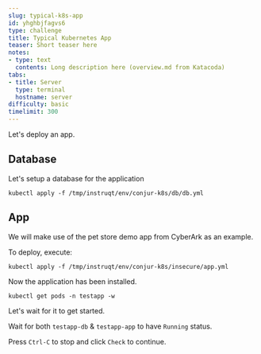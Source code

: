 ```yaml
---
slug: typical-k8s-app
id: yhghbjfagvs6
type: challenge
title: Typical Kubernetes App
teaser: Short teaser here
notes:
- type: text
  contents: Long description here (overview.md from Katacoda)
tabs:
- title: Server
  type: terminal
  hostname: server
difficulty: basic
timelimit: 300
---
```

Let's deploy an app.

## Database

Let's setup a database for the application

```
kubectl apply -f /tmp/instruqt/env/conjur-k8s/db/db.yml
```

## App

We will make use of the pet store demo app from CyberArk [](https://github.com/conjurdemos/pet-store-demo) as an example.

To deploy, execute:

```
kubectl apply -f /tmp/instruqt/env/conjur-k8s/insecure/app.yml
```

Now the application has been installed.

```
kubectl get pods -n testapp -w
```

Let's wait for it to get started.

Wait for both `testapp-db` & `testapp-app` to have `Running` status.

Press `Ctrl-C` to stop and click `Check` to continue.